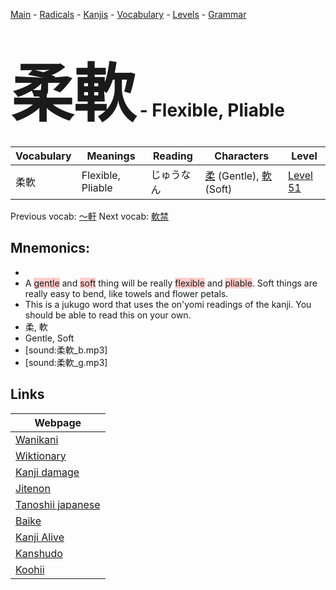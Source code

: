 <style> bigfont {font-size: 100px}</style>
[Main](../README.md) -
[Radicals](../radicals.md) -
[Kanjis](../kanjis.md) -
[Vocabulary](../vocabulary.md) -
[Levels](../levels.md) -
[Grammar](../grammar.md)
# <bigfont> 柔軟</bigfont> - Flexible, Pliable 

| Vocabulary | Meanings | Reading | Characters | Level |
| --- | --- | --- | --- | --- |
| 柔軟 | Flexible, Pliable | じゅうなん |  [柔](../kanjis/柔.md) (Gentle), [軟](../kanjis/軟.md) (Soft) | [Level 51](../levels/wk_level51.md) |

Previous vocab: [〜軒](〜軒.md) Next vocab: [軟禁](軟禁.md) 

## Mnemonics:

* 
* A <span style="background-color:#ffcccb"> gentle</span> and <span style="background-color:#ffcccb"> soft</span> thing will be really <span style="background-color:#ffcccb"> flexible</span> and <span style="background-color:#ffcccb"> pliable</span>. Soft things are really easy to bend, like towels and flower petals.
* This is a jukugo word that uses the on'yomi readings of the kanji. You should be able to read this on your own.
* 柔, 軟
* Gentle, Soft
* [sound:柔軟_b.mp3]
* [sound:柔軟_g.mp3]


## Links 

| Webpage |
| --- |
| [Wanikani          ](https://www.wanikani.com/kanji/柔軟) |
| [Wiktionary        ](https://en.wiktionary.org/wiki/柔軟) |
| [Kanji damage      ](http://www.kanjidamage.com/kanji/search?utf8=✓&q=柔軟) |
| [Jitenon           ](https://jitenon.com/kanji/柔軟) |
| [Tanoshii japanese ](https://www.tanoshiijapanese.com/dictionary/kanji.cfm?k=柔軟) |
| [Baike             ](https://baike.baidu.com/item/柔軟) |
| [Kanji Alive       ](https://app.kanjialive.com/柔軟) |
| [Kanshudo          ](https://www.kanshudo.com/searchmn?q=柔軟) |
| [Koohii            ](https://kanji.koohii.com/study/kanji/柔軟) |
